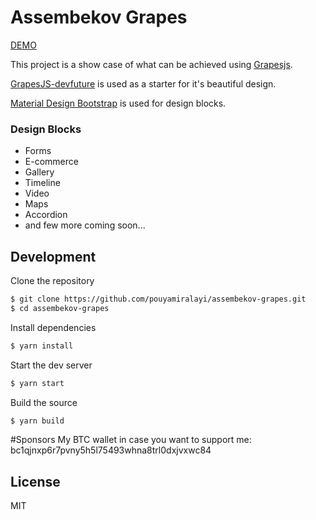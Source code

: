 # Assembekov Grapes

[DEMO](https://elastic-clarke-e20fec.netlify.com/)

This project is a show case of what can be achieved using [Grapesjs](https://github.com/artf/grapesjs).

[GrapesJS-devfuture](https://github.com/GoodPHP/GrapesJS-devfuture) is used as a starter for it's beautiful design.

[Material Design Bootstrap](https://mdbootstrap.com/) is used for design blocks.

### Design Blocks
- Forms
- E-commerce
- Gallery
- Timeline
- Video
- Maps
- Accordion
- and few more coming soon...

## Development

Clone the repository

```sh
$ git clone https://github.com/pouyamiralayi/assembekov-grapes.git
$ cd assembekov-grapes
```

Install dependencies

```sh
$ yarn install
```

Start the dev server

```sh
$ yarn start
```

Build the source

```sh
$ yarn build
```

#Sponsors
My BTC wallet in case you want to support me:
bc1qjnxp6r7pvny5h5l75493whna8trl0dxjvxwc84



## License

MIT
